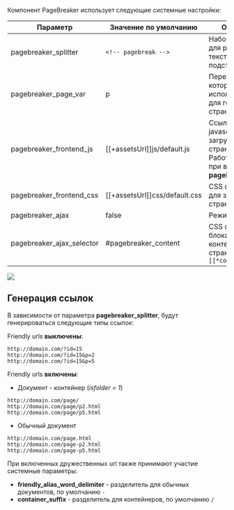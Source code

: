 Компонент PageBreaker использует следующие системные настройки:


Параметр					| Значение по умолчанию			| Описание
----------------------------|-------------------------------|----------
pagebreaker_splitter		| `<!-- pagebreak -->`			| Набор символов для разделения текста на подстраницы
pagebreaker_page_var		| p								| Переменная, которая будет использована для генерации страницы
pagebreaker_frontend_js		| [[+assetsUrl]]js/default.js	| Ссылка на javascript для загрузки на страницу. Работает только при включенном **pagebreaker_ajax**
pagebreaker_frontend_css	| [[+assetsUrl]]css/default.css	| CSS оформление для загрузки на страницу
pagebreaker_ajax			| false							| Режим ajax
pagebreaker_ajax_selector	| #pagebreaker_content			| CSS селектор блока с контентом страницы `[[*content]]`

[![](http://st.bezumkin.ru/files/3/3/a/33aa6a26ab948732ec6dc0ab6de69929s.jpg)](http://st.bezumkin.ru/files/3/3/a/33aa6a26ab948732ec6dc0ab6de69929.png)

## Генерация ссылок
В зависимости от параметра **pagebreaker_splitter**, будут генерироваться следующие типы ссылок:

Friendly urls **выключены**:
```
http://domain.com/?id=15
http://domain.com/?id=15&p=2
http://domain.com/?id=15&p=5
```

Friendly urls **включены**:

* Документ - контейнер (*isfolder = 1*)
```
http://domain.com/page/
http://domain.com/page/p2.html
http://domain.com/page/p5.html
```

* Обычный документ
```
http://domain.com/page.html
http://domain.com/page-p2.html
http://domain.com/page-p5.html
```

При включенных дружественных url также принимают участие системные параметры:

* **friendly_alias_word_delimiter** - разделитель для обычных документов, по умолчанию `-`
* **container_suffix** - разделитель для контейнеров, по умолчанию `/`